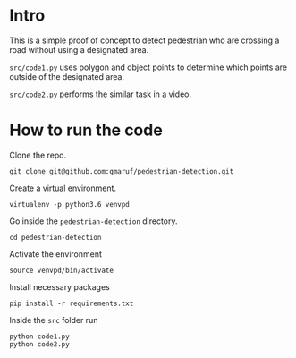 # Intro 

This is a simple proof of concept to detect pedestrian who are crossing a road without using a designated area.

`src/code1.py` uses polygon and object points to determine which points are outside of the designated area.

`src/code2.py` performs the similar task in a video.

# How to run the code

Clone the repo.
```
git clone git@github.com:qmaruf/pedestrian-detection.git
```

Create a virtual environment.
```
virtualenv -p python3.6 venvpd
```

Go inside the `pedestrian-detection` directory.
```
cd pedestrian-detection
```

Activate the environment
```
source venvpd/bin/activate
``` 

Install necessary packages
```
pip install -r requirements.txt
```

Inside the `src` folder run
```
python code1.py
python code2.py
```



